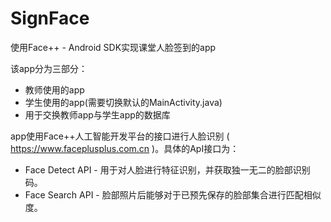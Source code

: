 # SignFace
使用Face++ - Android SDK实现课堂人脸签到的app

该app分为三部分：
* 教师使用的app
* 学生使用的app(需要切换默认的MainActivity.java)
* 用于交换教师app与学生app的数据库

app使用Face++人工智能开发平台的接口进行人脸识别 ( https://www.faceplusplus.com.cn )。具体的ApI接口为：
* Face Detect API - 用于对人脸进行特征识别，并获取独一无二的脸部识别码。
* Face Search API - 脸部照片后能够对于已预先保存的脸部集合进行匹配相似度。
